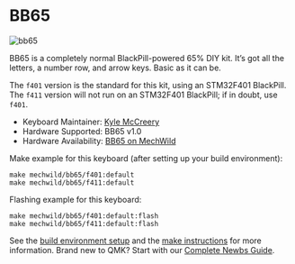 # BB65

![bb65](https://i.imgur.com/0PrDjuS.png)

BB65 is a completely normal BlackPill-powered 65% DIY kit. It’s got all the letters, a number row, and arrow keys. Basic as it can be.

The `f401` version is the standard for this kit, using an STM32F401 BlackPill. The `f411` version will not run on an STM32F401 BlackPill; if in doubt, use `f401`.

* Keyboard Maintainer: [Kyle McCreery](https://github.com/kylemccreery)
* Hardware Supported: BB65 v1.0
* Hardware Availability: [BB65 on MechWild](https://mechwild.com/product/bb65/)

Make example for this keyboard (after setting up your build environment):

    make mechwild/bb65/f401:default
    make mechwild/bb65/f411:default

Flashing example for this keyboard:

    make mechwild/bb65/f401:default:flash
    make mechwild/bb65/f411:default:flash

See the [build environment setup](https://docs.qmk.fm/#/getting_started_build_tools) and the [make instructions](https://docs.qmk.fm/#/getting_started_make_guide) for more information. Brand new to QMK? Start with our [Complete Newbs Guide](https://docs.qmk.fm/#/newbs).
